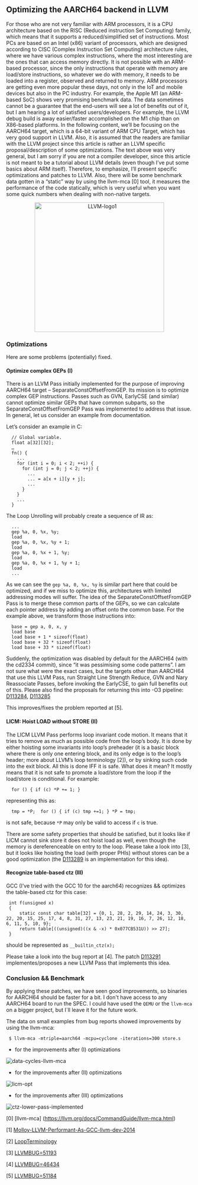 ##  Optimizing the AARCH64 backend in LLVM

For those who are not very familiar with ARM processors, it is a CPU architecture based on the RISC (Reduced instruction Set Computing) family, which means that it supports a reduced/simplified set of instructions. Most PCs are based on an Intel (x86) variant of processors, which are designed according to CISC (Complex Instruction Set Computing) architecture rules, where we have various complex instructions, where the most interesting are the ones that can access memory directly. It is not possible with an ARM-based processor, since the only instructions that operate with memory are load/store instructions, so whatever we do with memory, it needs to be loaded into a register, observed and returned to memory. ARM processors are getting even more popular these days, not only in the IoT and mobile devices but also in the PC industry. For example, the Apple M1 (an ARM-based SoC) shows very promising benchmark data. The data sometimes cannot be a guarantee that the end-users will see a lot of benefits out of it, but I am hearing a lot of satisfied users/developers. For example, the LLVM debug build is away easier/faster accomplished on the M1 chip than on X86-based platforms.
In the following content, we’ll be focusing on the AARCH64 target, which is a 64-bit variant of ARM CPU Target, which has very good support in LLVM. Also, it is assumed that the readers are familiar with the LLVM project since this article is rather an LLVM specific proposal/description of some optimizations. The text above was very general, but I am sorry if you are not a compiler developer, since this article is not meant to be a tutorial about LLVM details (even though I’ve put some basics about ARM itself). Therefore, to emphasize, I’ll present specific optimizations and patches to LLVM. Also, there will be some benchmark data gotten in a “static” way by using the llvm-mca [0] tool, it measures the performance of the code statically, which is very useful when you want some quick numbers when dealing with non-native targets. 


<center><img width="350" alt="LLVM-logo1" src="https://user-images.githubusercontent.com/16275603/140522586-fb501104-7c1a-4c01-88ba-507582cd94f6.png"></center>

### Optimizations

Here are some problems (potentially) fixed.

####	Optimize complex GEPs (I)

There is an LLVM Pass initially implemented for the purpose of improving AARCH64 target – SeparateConstOffsetFromGEP. Its mission is to optimize complex GEP instructions. Passes such as GVN, EarlyCSE (and similar) cannot optimize similar GEPs that have common subparts, so the SeparateConstOffsetFromGEP Pass was implemented to address that issue. In general, let us consider an example from documentation.

Let’s consider an example in C:

      // Global variable.
      float a[32][32];
      …
      fn() {
        ...
        for (int i = 0; i < 2; ++i) {
          for (int j = 0; j < 2; ++j) {
            ...
            ... = a[x + i][y + j];
            ...
          }
        }
        ...
      }

The Loop Unrolling will probably create a sequence of IR as:

      ...
      gep %a, 0, %x, %y;
      load
      gep %a, 0, %x, %y + 1;
      load
      gep %a, 0, %x + 1, %y;
      load
      gep %a, 0, %x + 1, %y + 1;
      load
      ...

As we can see the `gep %a, 0, %x, %y` is similar part here that could be optimized, and if we miss to optimize this, architectures with limited addressing modes will suffer. The idea of the SeparateConstOffsetFromGEP Pass is to merge these common parts of the GEPs, so we can calculate each pointer address by adding an offset onto the common base. For the example above, we transform those instructions into:

      base = gep a, 0, x, y
      load base
      load base + 1 * sizeof(float)
      load base + 32 * sizeof(float)
      load base + 33 * sizeof(float)

Suddenly, the optimization was disabled by default for the AARCH64 (with the cd2334 commit), since “it was pessimising some code patterns”. I am not sure what were the exact cases, but the targets other than AARCH64 that use this LLVM Pass, run Straight Line Strength Reduce, GVN and Nary Reassociate Passes, before invoking the EarlyCSE, to gain full benefits out of this. Please also find the proposals for returning this into -O3 pipeline: [D113284](https://reviews.llvm.org/D113284), [D113285](https://reviews.llvm.org/D113285)

This improves/fixes the problem reported at [5].

####	LICM: Hoist LOAD without STORE (II)

The LICM LLVM Pass performs loop invariant code motion. It means that it tries to remove as much as possible code from the loop’s body. It is done by either hoisting some invariants into loop’s preheader (it is a basic block where there is only one entering block, and its only edge is to the loop’s header; more about LLVM’s loop terminology [2]), or by sinking such code into the exit block. All this is done IFF it is safe. What does it mean? It mostly means that it is not safe to promote a load/store from the loop if the load/store is conditional.  For example:

      for () { if (c) *P += 1; }

representing this as:

      tmp = *P;  for () { if (c) tmp +=1; } *P = tmp;

is not safe, because `*P` may only be valid to access if `c` is true.

There are some safety properties that should be satisfied, but it looks like if LICM cannot sink store it does not hoist load as well, even though the memory is dereferenceable on entry to the loop. Please take a look into [3], but it looks like hoisting the load (with proper PHIs) without stores can be a good optimization (the [D113289](https://reviews.llvm.org/D113289) is an implementation for this idea).

####	Recognize table-based ctz (III)

GCC (I’ve tried with the GCC 10 for the aarch64) recognizes && optimizes the table-based ctz for this case:

     int f(unsigned x)
     {
         static const char table[32] = {0, 1, 28, 2, 29, 14, 24, 3, 30, 22, 20, 15, 25, 17, 4, 8, 31, 27, 13, 23, 21, 19, 16, 7, 26, 12, 18, 6, 11, 5, 10, 9};
         return table[((unsigned)((x & -x) * 0x077CB531U)) >> 27];
     }

should be represented as `__builtin_ctz(x);`

Please take a look into the bug report at [4]. The patch [D113291](https://reviews.llvm.org/D113291) implementes/proposes a new LLVM Pass that implements this idea.

### Conclusion && Benchmark

By applying these patches, we have seen good improvements, so binaries for AARCH64 should be faster for a bit. I don't have access to any AARCH64 board to run the SPEC. I could have used the `QEMU` or the `llvm-mca` on a bigger project, but I`ll leave it for the future work.

The data on small examples from bug reports showed improvements by using the llvm-mca:

     $ llvm-mca -mtriple=aarch64 -mcpu=cyclone -iterations=300 store.s

- for the improvements after (I) optimizations

![data-cycles-llvm-mca](https://user-images.githubusercontent.com/16275603/140541450-f7115150-7301-44db-be3b-aaf40340f793.png)

- for the improvements after (II) optimizations

![licm-opt](https://user-images.githubusercontent.com/16275603/140541543-624fd373-4e6a-4c48-ae29-6531a89999ee.png)

- for the improvements after (III) optimizations

![ctz-lower-pass-implemented](https://user-images.githubusercontent.com/16275603/140541575-0e69ba24-d350-42ed-8b69-e6cf871c4bfa.png)


[0] [llvm-mca] (https://llvm.org/docs/CommandGuide/llvm-mca.html)


[1] [Molloy-LLVM-Performant-As-GCC-llvm-dev-2014](https://llvm.org/devmtg/2014-10/Slides/Molloy-LLVM-Performant-As-GCC-llvm-dev-2014.pdf)


[2] [LoopTerminology](https://llvm.org/docs/LoopTerminology.html)


[3] [LLVMBUG=51193](https://bugs.llvm.org/show_bug.cgi?id=51193)


[4] [LLVMBUG=46434](https://bugs.llvm.org/show_bug.cgi?id=46434)


[5] [LLVMBUG=51184](https://bugs.llvm.org/show_bug.cgi?id=51184)
